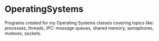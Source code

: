 # OperatingSystems
Programs created for my Operating Systems classes covering topics like:
processes, threads, IPC: message queues, shared memory, semaphores, mutexes, sockets.
